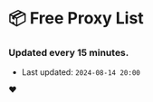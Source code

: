 # :package: Free Proxy List
### Updated every 15 minutes.

- Last updated: `2024-08-14 20:00`

:heart:
